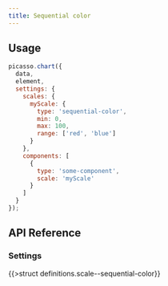 ```yaml
---
title: Sequential color
---
```


## Usage

```js
picasso.chart({
  data,
  element,
  settings: {
    scales: {
      myScale: {
        type: 'sequential-color',
        min: 0,
        max: 100,
        range: ['red', 'blue']
      }
    },
    components: [
      {
        type: 'some-component',
        scale: 'myScale'
      }
    ]
  }
});
```

## API Reference

### Settings

{{>struct definitions.scale--sequential-color}}

